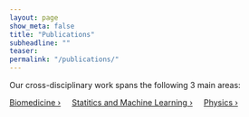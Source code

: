 ```yaml
---
layout: page
show_meta: false
title: "Publications"
subheadline: ""
teaser: 
permalink: "/publications/"
---
```

Our cross-disciplinary work spans the following 3 main areas:

<a class="radius button small" href="{{ site.url }}{{ site.baseurl }}/publications/">Biomedicine ›</a> &nbsp; &nbsp;
<a class="radius button small" href="{{ site.url }}{{ site.baseurl }}/publications/">Statitics and Machine Learning ›</a> &nbsp; &nbsp;
<a class="radius button small" href="{{ site.url }}{{ site.baseurl }}/publications/">Physics ›</a>


